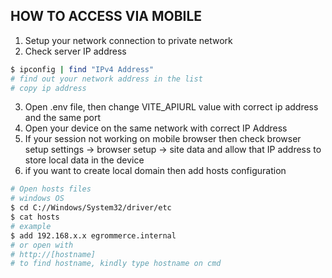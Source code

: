 ## HOW TO ACCESS VIA MOBILE

1. Setup your network connection to private network
2. Check server IP address

```bash
$ ipconfig | find "IPv4 Address"
# find out your network address in the list
# copy ip address
```
3. Open .env file, then change VITE_APIURL value with correct ip address and the same port
4. Open your device on the same network with correct IP Address
5. If your session not working on mobile browser then check browser setup 
    settings -> browser setup -> site data 
    and allow that IP address to store local data in the device
6. if you want to create local domain then add hosts configuration
```bash
# Open hosts files
# windows OS
$ cd C://Windows/System32/driver/etc
$ cat hosts
# example
$ add 192.168.x.x egrommerce.internal
# or open with
# http://[hostname]
# to find hostname, kindly type hostname on cmd
```